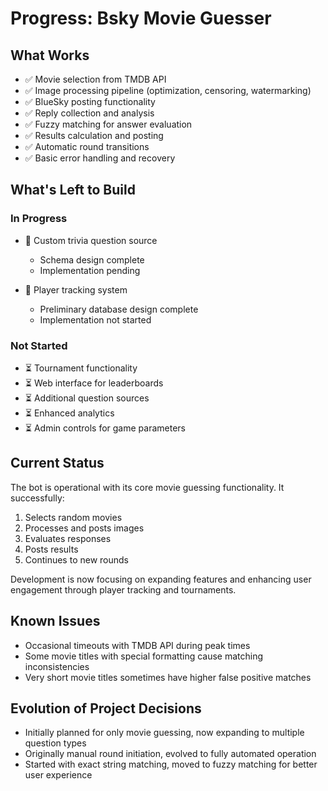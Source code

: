# Progress: Bsky Movie Guesser

## What Works

- ✅ Movie selection from TMDB API
- ✅ Image processing pipeline (optimization, censoring, watermarking)
- ✅ BlueSky posting functionality
- ✅ Reply collection and analysis
- ✅ Fuzzy matching for answer evaluation
- ✅ Results calculation and posting
- ✅ Automatic round transitions
- ✅ Basic error handling and recovery

## What's Left to Build

### In Progress

- 🔄 Custom trivia question source

  - Schema design complete
  - Implementation pending

- 🔄 Player tracking system
  - Preliminary database design complete
  - Implementation not started

### Not Started

- ⏳ Tournament functionality
- ⏳ Web interface for leaderboards
- ⏳ Additional question sources
- ⏳ Enhanced analytics
- ⏳ Admin controls for game parameters

## Current Status

The bot is operational with its core movie guessing functionality. It successfully:

1. Selects random movies
2. Processes and posts images
3. Evaluates responses
4. Posts results
5. Continues to new rounds

Development is now focusing on expanding features and enhancing user engagement through player tracking and tournaments.

## Known Issues

- Occasional timeouts with TMDB API during peak times
- Some movie titles with special formatting cause matching inconsistencies
- Very short movie titles sometimes have higher false positive matches

## Evolution of Project Decisions

- Initially planned for only movie guessing, now expanding to multiple question types
- Originally manual round initiation, evolved to fully automated operation
- Started with exact string matching, moved to fuzzy matching for better user experience
